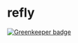# refly

[![Greenkeeper badge](https://badges.greenkeeper.io/choujimmy/refly.svg)](https://greenkeeper.io/)
